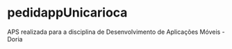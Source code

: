 # pedidappUnicarioca
APS realizada para a disciplina de Desenvolvimento de Aplicações Móveis - Doria
